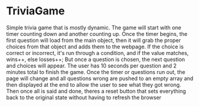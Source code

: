 # TriviaGame

Simple trivia game that is mostly dynamic. The game will start with one timer counting down and another counting up. Once the timer begins, the first question will load from the main object, then it will grab the proper choices from that object and adds them to the webpage. If the choice is correct or incorrect, it's run through a condition, and if the value matches, wins++, else losses++; But once a question is chosen, the next question and choices will appear. The user has 10 seconds per question and 2 minutes total to finish the game. Once the timer or questions run out, the page will change and all questions wrong are pushed to an empty array and then displayed at the end to allow the user to see what they got wrong. Then once all is said and done, theres a reset button that sets everything back to the original state without having to refresh the browser